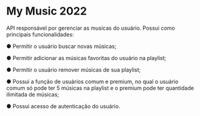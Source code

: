 # My Music 2022

API responsável por gerenciar as musicas do usuário. Possui como principais funcionalidades:

● Permitir o usuário buscar novas músicas;

● Permitir adicionar as músicas favoritas do usuário na playlist;

● Permitir o usuário remover músicas de sua playlist;

● Possui a função de usuários comum e premium, no qual o usuário comum só pode ter 5 músicas na playlist e o premium pode ter quantidade ilimitada de músicas;

● Possui acesso de autenticação do usuário.

